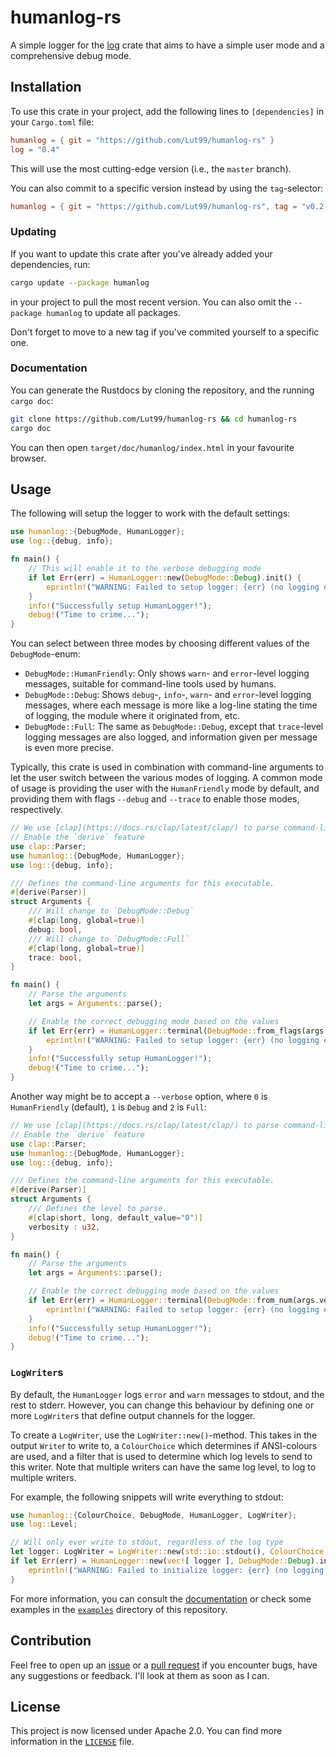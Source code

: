 # humanlog-rs
A simple logger for the [log](https://https://docs.rs/log/latest/log/) crate that aims to have a simple user mode and a comprehensive debug mode.


## Installation
To use this crate in your project, add the following lines to `[dependencies]` in your `Cargo.toml` file:
```toml
humanlog = { git = "https://github.com/Lut99/humanlog-rs" }
log = "0.4"
```
This will use the most cutting-edge version (i.e., the `master` branch).

You can also commit to a specific version instead by using the `tag`-selector:
```toml
humanlog = { git = "https://github.com/Lut99/humanlog-rs", tag = "v0.2.0" }
```

### Updating
If you want to update this crate after you've already added your dependencies, run:
```bash
cargo update --package humanlog
```
in your project to pull the most recent version. You can also omit the `--package humanlog` to update all packages.

Don't forget to move to a new tag if you've commited yourself to a specific one.


### Documentation
You can generate the Rustdocs by cloning the repository, and the running `cargo doc`:
```bash
git clone https://github.com/Lut99/humanlog-rs && cd humanlog-rs
cargo doc
```

You can then open `target/doc/humanlog/index.html` in your favourite browser.


## Usage
The following will setup the logger to work with the default settings:
```rust
use humanlog::{DebugMode, HumanLogger};
use log::{debug, info};

fn main() {
    // This will enable it to the verbose debugging mode
    if let Err(err) = HumanLogger::new(DebugMode::Debug).init() {
        eprintln!("WARNING: Failed to setup logger: {err} (no logging enabled for this session)");
    }
    info!("Successfully setup HumanLogger!");
    debug!("Time to crime...");
}
```

You can select between three modes by choosing different values of the `DebugMode`-enum:
- `DebugMode::HumanFriendly`: Only shows `warn`- and `error`-level logging messages, suitable for command-line tools used by humans.
- `DebugMode::Debug`: Shows `debug`-, `info`-, `warn`- and `error`-level logging messages, where each message is more like a log-line stating the time of logging, the module where it originated from, etc.
- `DebugMode::Full`: The same as `DebugMode::Debug`, except that `trace`-level logging messages are also logged, and information given per message is even more precise.

Typically, this crate is used in combination with command-line arguments to let the user switch between the various modes of logging. A common mode of usage is providing the user with the `HumanFriendly` mode by default, and providing them with flags `--debug` and `--trace` to enable those modes, respectively.
```rust
// We use [clap](https://docs.rs/clap/latest/clap/) to parse command-line arguments
// Enable the `derive` feature
use clap::Parser;
use humanlog::{DebugMode, HumanLogger};
use log::{debug, info};

/// Defines the command-line arguments for this executable.
#[derive(Parser)]
struct Arguments {
    /// Will change to `DebugMode::Debug`
    #[clap(long, global=true)]
    debug: bool,
    /// Will change to `DebugMode::Full`
    #[clap(long, global=true)]
    trace: bool,
}

fn main() {
    // Parse the arguments
    let args = Arguments::parse();

    // Enable the correct debugging mode based on the values
    if let Err(err) = HumanLogger::terminal(DebugMode::from_flags(args.debug, args.trace)).init() {
        eprintln!("WARNING: Failed to setup logger: {err} (no logging enabled for this session)");
    }
    info!("Successfully setup HumanLogger!");
    debug!("Time to crime...");
}
```

Another way might be to accept a `--verbose` option, where `0` is `HumanFriendly` (default), `1` is `Debug` and `2` is `Full`:
```rust
// We use [clap](https://docs.rs/clap/latest/clap/) to parse command-line arguments
// Enable the `derive` feature
use clap::Parser;
use humanlog::{DebugMode, HumanLogger};
use log::{debug, info};

/// Defines the command-line arguments for this executable.
#[derive(Parser)]
struct Arguments {
    /// Defines the level to parse.
    #[clap(short, long, default_value="0")]
    verbosity : u32,
}

fn main() {
    // Parse the arguments
    let args = Arguments::parse();

    // Enable the correct debugging mode based on the values
    if let Err(err) = HumanLogger::terminal(DebugMode::from_num(args.verbosity)).init() {
        eprintln!("WARNING: Failed to setup logger: {err} (no logging enabled for this session)");
    }
    info!("Successfully setup HumanLogger!");
    debug!("Time to crime...");
}
```


### `LogWriter`s
By default, the `HumanLogger` logs `error` and `warn` messages to stdout, and the rest to stderr. However, you can change this behaviour by defining one or more `LogWriter`s that define output channels for the logger.

To create a `LogWriter`, use the `LogWriter::new()`-method. This takes in the output `Write`r to write to, a `ColourChoice` which determines if ANSI-colours are used, and a filter that is used to determine which log levels to send to this writer. Note that multiple writers can have the same log level, to log to multiple writers.

For example, the following snippets will write everything to stdout:
```rust
use humanlog::{ColourChoice, DebugMode, HumanLogger, LogWriter};
use log::Level;

// Will only ever write to stdout, regardless of the log type
let logger: LogWriter = LogWriter::new(std::io::stdout(), ColourChoice::Auto, vec![ Level::Error, Level::Warn, Level::Info, Level::Debug, Level::Trace ], "stdout");
if let Err(err) = HumanLogger::new(vec![ logger ], DebugMode::Debug).init() {
    eprintln!("WARNING: Failed to initialize logger: {err} (no logging enabled for this session)");
}
```

For more information, you can consult the [documentation](#documentation) or check some examples in the [`examples`](/examples) directory of this repository.


## Contribution
Feel free to open up an [issue](https://github.com/Lut99/humanlog-rs/issues) or a [pull request](https://github.com/Lut99/humanlog-rs/pulls) if you encounter bugs, have any suggestions or feedback. I'll look at them as soon as I can.


## License
This project is now licensed under Apache 2.0. You can find more information in the [`LICENSE`](/LICENSE) file.
